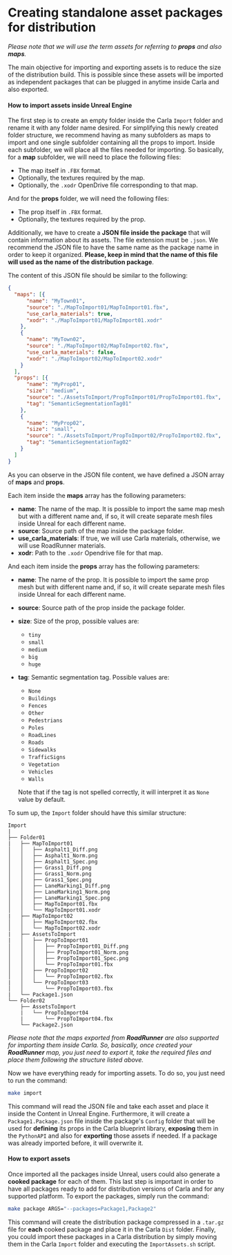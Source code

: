 <h1>Creating standalone asset packages for distribution</h1>

*Please note that we will use the term *assets* for referring to **props** and also **maps**.* 

The main objective for importing and exporting assets is to reduce the size of the distribution build. This is possible since these assets will be imported as independent packages that can be plugged in anytime inside Carla and also exported. 

<h4>How to import assets inside Unreal Engine</h4>

The first step is to create an empty folder inside the Carla `Import` folder and rename it with any folder name desired. For simplifying this newly created folder structure, we recommend having as many subfolders as maps to import and one single subfolder containing all the props to import. Inside each subfolder, we will place all the files needed for importing. 
So basically, for a **map** subfolder, we will need to place the following files:

* The map itself in `.FBX` format.
* Optionally, the textures required by the map.
* Optionally, the `.xodr` OpenDrive file corresponding to that map.

And for the **props** folder, we will need the following files:

* The prop itself in `.FBX` format.
* Optionally, the textures required by the prop.

Additionally, we have to create a **JSON file inside the package** that will contain information about its assets. The file extension must be `.json`. We recommend the JSON file to have the same name as the package name in order to keep it organized. **Please, keep in mind that the name of this file will used as the name of the distribution package**.

The content of this JSON file should be similar to the following:
```json
{
  "maps": [{
      "name": "MyTown01",
      "source": "./MapToImport01/MapToImport01.fbx",
      "use_carla_materials": true,
      "xodr": "./MapToImport01/MapToImport01.xodr"
    },
    {
      "name": "MyTown02",
      "source": "./MapToImport02/MapToImport02.fbx",
      "use_carla_materials": false,
      "xodr": "./MapToImport02/MapToImport02.xodr"
    }
  ],
  "props": [{
      "name": "MyProp01",
      "size": "medium",
      "source": "./AssetsToImport/PropToImport01/PropToImport01.fbx",
      "tag": "SemanticSegmentationTag01"
    },
    {
      "name": "MyProp02",
      "size": "small",
      "source": "./AssetsToImport/PropToImport02/PropToImport02.fbx",
      "tag": "SemanticSegmentationTag02"
    }
  ]
}
```

As you can observe in the JSON file content, we have defined a JSON array of **maps** and **props**.

Each item inside the **maps** array has the following parameters:

* **name**: The name of the map. It is possible to import the same map mesh but with a different name and, if so, it will create separate mesh files inside Unreal for each different name.
* **source**: Source path of the map inside the package folder.
* **use_carla_materials**: If true, we will use Carla materials, otherwise, we will use RoadRunner materials.
* **xodr**: Path to the `.xodr` Opendrive file for that map.

And each item inside the **props** array has the following parameters:

* **name**: The name of the prop. It is possible to import the same prop mesh but with different name and, if so, it will create separate mesh files inside Unreal for each different name.
* **source**: Source path of the prop inside the package folder.
* **size**: Size of the prop, possible values are:

    - `tiny`
    - `small`
    - `medium`
    - `big`
    - `huge`

- **tag**: Semantic segmentation tag. Possible values are:

    - `None`
    - `Buildings`
    - `Fences`
    - `Other`
    - `Pedestrians`
    - `Poles`
    - `RoadLines`
    - `Roads`
    - `Sidewalks`
    - `TrafficSigns`
    - `Vegetation`
    - `Vehicles`
    - `Walls`
    
    Note that if the tag is not spelled correctly, it will interpret it as `None` value by default.


To sum up, the `Import` folder should have this similar structure:
```
Import
|
├── Folder01
|   ├── MapToImport01
│   │   ├── Asphalt1_Diff.png
│   │   ├── Asphalt1_Norm.png
│   │   ├── Asphalt1_Spec.png
│   │   ├── Grass1_Diff.png
│   │   ├── Grass1_Norm.png
│   │   ├── Grass1_Spec.png
│   │   ├── LaneMarking1_Diff.png
│   │   ├── LaneMarking1_Norm.png
│   │   ├── LaneMarking1_Spec.png
│   │   ├── MapToImport01.fbx
│   │   └── MapToImport01.xodr
|   ├── MapToImport02
│   │   ├── MapToImport02.fbx
│   │   └── MapToImport02.xodr
|   ├── AssetsToImport
|   │   ├── PropToImport01
│   │   │   ├── PropToImport01_Diff.png
│   │   │   ├── PropToImport01_Norm.png
│   │   │   ├── PropToImport01_Spec.png
│   │   │   └── PropToImport01.fbx
│   │   ├── PropToImport02
│   │   │   └── PropToImport02.fbx
|   │   └── PropToImport03
│   │       └── PropToImport03.fbx
|   └── Package1.json
└── Folder02
    ├── AssetsToImport
    |   └── PropToImport04
    |       └── PropToImport04.fbx
    └── Package2.json
```

*Please note that the maps exported from **RoadRunner** are also supported for importing them inside Carla. So, basically, once created your **RoadRunner** map, you just need to export it, take the required files and place them following the structure listed above.*


Now we have everything ready for importing assets. To do so, you just need to run the command:
```sh
make import
```
This command will read the JSON file and take each asset and place it inside the Content in Unreal Engine. Furthermore, it will create a `Package1.Package.json` file inside the package's `Config` folder that will be used for **defining** its props in the Carla blueprint library, **exposing** them in the `PythonAPI` and also for **exporting** those assets if needed. If a package was already imported before, it will overwrite it.


<h4>How to export assets</h4>

Once imported all the packages inside Unreal, users could also generate a **cooked package** for each of them. This last step is important in order to have all packages ready to add for distribution versions of Carla and for any supported platform. To export the packages, simply run the command:

```sh
make package ARGS="--packages=Package1,Package2"
```

This command will create the distribution package compressed in a `.tar.gz` file for **each** cooked package and place it in the Carla `Dist` folder. Finally, you could import these packages in a Carla distribution by simply moving them in the Carla `Import` folder and executing the `ImportAssets.sh` script.
